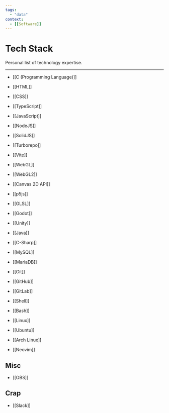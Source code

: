 ```yaml
---
tags:
  - "data"
context:
  - [[Software]]
---
```


# Tech Stack

Personal list of technology expertise.

---

- [[C (Programming Language)]]

- [[HTML]]
- [[CSS]]

- [[TypeScript]]
- [[JavaScript]]

- [[NodeJS]]
- [[SolidJS]]
- [[Turborepo]]
- [[Vite]]

- [[WebGL]]
- [[WebGL2]]
- [[Canvas 2D API]]
- [[p5js]]

- [[GLSL]]

- [[Godot]]
- [[Unity]]

- [[Java]]
- [[C-Sharp]]

- [[MySQL]]
- [[MariaDB]]

- [[Git]]

- [[GitHub]]
- [[GitLab]]

- [[Shell]]
- [[Bash]]

- [[Linux]]
- [[Ubuntu]]
- [[Arch Linux]]

- [[Neovim]]

## Misc

- [[OBS]]

## Crap

- [[Slack]]
